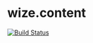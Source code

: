 # wize.content

[![Build Status](https://dev.azure.com/brandonkorous/wize.k8/_apis/build/status/Github/Services/wize.content?branchName=main)](https://dev.azure.com/brandonkorous/wize.k8/_build/latest?definitionId=63&branchName=main)
